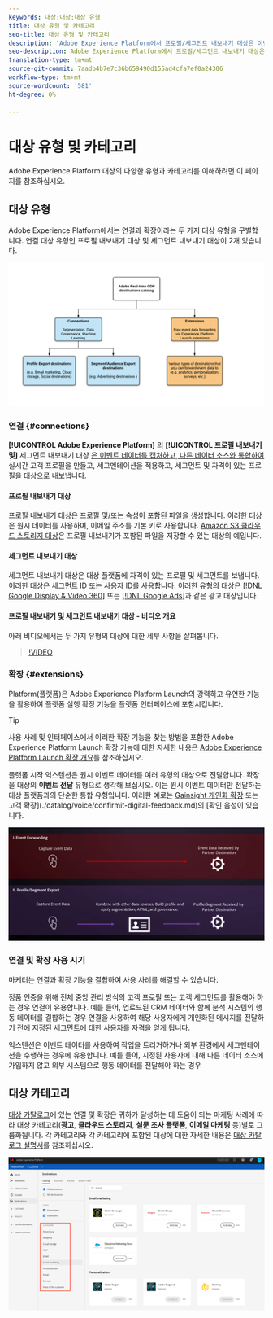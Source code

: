 ```yaml
---
keywords: 대상;대상;대상 유형
title: 대상 유형 및 카테고리
seo-title: 대상 유형 및 카테고리
description: 'Adobe Experience Platform에서 프로필/세그먼트 내보내기 대상은 이벤트 데이터를 캡처하고, 다른 데이터 소스와 결합하고, 세그멘테이션을 적용하고, 세그먼트 및 자격이 있는 프로필을 대상으로 내보냅니다. Experience Platform Launch 익스텐션은 원시 이벤트 데이터를 여러 유형의 대상으로 전달합니다. '
seo-description: Adobe Experience Platform에서 프로필/세그먼트 내보내기 대상은 이벤트 데이터를 캡처하고, 다른 데이터 소스와 결합하고, 세그멘테이션을 적용하고, 세그먼트 및 자격이 있는 프로필을 대상으로 내보냅니다. Experience Platform Launch 익스텐션은 원시 이벤트 데이터를 여러 유형의 대상으로 전달합니다.
translation-type: tm+mt
source-git-commit: 7aadb4b7e7c36b659490d155ad4cfa7ef0a24306
workflow-type: tm+mt
source-wordcount: '581'
ht-degree: 0%

---
```



# 대상 유형 및 카테고리

Adobe Experience Platform 대상의 다양한 유형과 카테고리를 이해하려면 이 페이지를 참조하십시오.

## 대상 유형

Adobe Experience Platform에서는 연결과 확장이라는 두 가지 대상 유형을 구별합니다. 연결 대상 유형인 프로필 내보내기 대상 및 세그먼트 내보내기 대상이 2개 있습니다.

![대상 유형](./assets/destination-types/types-of-destinations.png)

### 연결 {#connections}

**[!UICONTROL Adobe Experience Platform]** 의  **[!UICONTROL 프로필 내보내기 및]** 세그먼트 내보내기 대상 [은 이벤트 데이터를 캡처하고, 다른 데이터 소스와 통합하여 ](../profile/home.md)실시간 고객 프로필을 만들고, 세그멘테이션을 적용하고, 세그먼트 및 자격이 있는 프로필을 대상으로 내보냅니다.

#### 프로필 내보내기 대상

프로필 내보내기 대상은 프로필 및/또는 속성이 포함된 파일을 생성합니다. 이러한 대상은 원시 데이터를 사용하며, 이메일 주소를 기본 키로 사용합니다. [Amazon S3 클라우드 스토리지 대상](./catalog/cloud-storage/amazon-s3.md)은 프로필 내보내기가 포함된 파일을 저장할 수 있는 대상의 예입니다.

#### 세그먼트 내보내기 대상

세그먼트 내보내기 대상은 대상 플랫폼에 자격이 있는 프로필 및 세그먼트를 보냅니다. 이러한 대상은 세그먼트 ID 또는 사용자 ID를 사용합니다. 이러한 유형의 대상은 [[!DNL Google Display & Video 360]](./catalog/advertising/google-dv360.md) 또는 [[!DNL Google Ads]](./catalog/advertising/google-ads-destination.md)과 같은 광고 대상입니다.

#### 프로필 내보내기 및 세그먼트 내보내기 대상 - 비디오 개요

아래 비디오에서는 두 가지 유형의 대상에 대한 세부 사항을 살펴봅니다.

>[!VIDEO](https://video.tv.adobe.com/v/29707?quality=12)

### 확장 {#extensions}

Platform(플랫폼)은 Adobe Experience Platform Launch의 강력하고 유연한 기능을 활용하여 플랫폼 실행 확장 기능을 플랫폼 인터페이스에 포함시킵니다.

>[!TIP]
>
>사용 사례 및 인터페이스에서 이러한 확장 기능을 찾는 방법을 포함한 Adobe Experience Platform Launch 확장 기능에 대한 자세한 내용은 [Adobe Experience Platform Launch 확장 개요](./catalog/launch-extensions/overview.md)를 참조하십시오.

플랫폼 시작 익스텐션은 원시 이벤트 데이터를 여러 유형의 대상으로 전달합니다. 확장을 대상의 **이벤트 전달** 유형으로 생각해 보십시오. 이는 원시 이벤트 데이터만 전달하는 대상 플랫폼과의 단순한 통합 유형입니다. 이러한 예로는 [Gainsight 개인화 확장](./catalog/personalization/gainsight.md) 또는 고객 확장](./catalog/voice/confirmit-digital-feedback.md)의 [확인 음성이 있습니다.

![다른 대상과 Experience Platform Launch 확장](./assets/common/launch-and-other-destinations.png)

### 연결 및 확장 사용 시기

마케터는 연결과 확장 기능을 결합하여 사용 사례를 해결할 수 있습니다.

정품 인증을 위해 전체 중앙 관리 방식의 고객 프로필 또는 고객 세그먼트를 활용해야 하는 경우 연결이 유용합니다. 예를 들어, 업로드된 CRM 데이터와 함께 분석 시스템의 행동 데이터를 결합하는 경우 연결을 사용하여 해당 사용자에게 개인화된 메시지를 전달하기 전에 지정된 세그먼트에 대한 사용자를 자격을 얻게 됩니다.

익스텐션은 이벤트 데이터를 사용하여 작업을 트리거하거나 외부 환경에서 세그멘테이션을 수행하는 경우에 유용합니다. 예를 들어, 지정된 사용자에 대해 다른 데이터 소스에 가입하지 않고 외부 시스템으로 행동 데이터를 전달해야 하는 경우

## 대상 카테고리

[대상 카탈로그](https://platform.adobe.com/destination/catalog)에 있는 연결 및 확장은 귀하가 달성하는 데 도움이 되는 마케팅 사례에 따라 대상 카테고리(**광고**, **클라우드 스토리지**, **설문 조사 플랫폼**, **이메일 마케팅** 등)별로 그룹화됩니다. 각 카테고리와 각 카테고리에 포함된 대상에 대한 자세한 내용은 [대상 카탈로그 설명서](./catalog/overview.md)를 참조하십시오.

![대상 카테고리](./assets/destination-types/destination-categories-menu.png)

